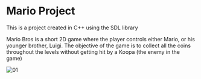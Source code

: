 # Mario Project
This is a project created in C++ using the SDL library

Mario Bros is a short 2D game where the player controls either Mario, or his younger brother, Luigi. The objective of the game is to collect all the coins throughout the levels without getting hit by a Koopa (the enemy in the game)

![01](https://user-images.githubusercontent.com/91532361/202578811-df9bf9e9-0696-472b-a671-fd941b29af79.jpg)

